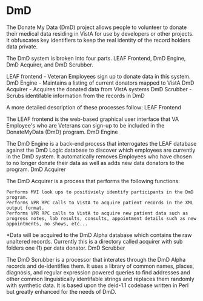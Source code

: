 # DmD
The Donate My Data (DmD) project allows people to volunteer to donate their medical data residing in VistA for use by developers or other projects.  It obfuscates key identifiers to keep the real identity of the record holders data private.

The DmD system is broken into four parts. LEAF Frontend, DmD Engine, DmD Acquirer, and DmD Scrubber.

LEAF frontend - Veteran Employees sign up to donate data in this system. DmD Engine - Maintains a listing of current donators mapped to VistA DmD Acquirer - Acquires the donated data from VistA systems DmD Scrubber - Scrubs identifable information from the records in DmD

A more detailed description of these processes follow:
LEAF Frontend

The LEAF frontend is the web-based graphical user interface that VA Employee's who are Veterans can sign-up to be included in the DonateMyData (DmD) program.
DmD Engine

The DmD Engine is a back-end process that interrogates the LEAF database against the DmD Logic database to discover which employees are currently in the DmD system. It automatically removes Employees who have chosen to no longer donate their data as well as adds new data donators to the program.
DmD Acquirer

The DmD Acquirer is a process that performs the following functions:

    Performs MVI look ups to positiviely identify participants in the DmD program.
    Performs VPR RPC calls to VistA to acquire patient records in the XML output format.
    Performs VPR RPC calls to VistA to acquire new patient data such as progress notes, lab results, consults, appointment details such as new appointments, no shows, etc...

*Data will be acquired to the DmD Alpha database which contains the raw unaltered records. Currently this is a directory called acquirer with sub folders one (1) per data donator.
DmD Scrubber

The DmD Scrubber is a processor that interates through the DmD Alpha records and de-identifies them. It uses a library of common names, places, diagnosis, and regular expression powered queries to find addresses and other common linguistically identifable strings and replaces them randomly with synthetic data. It is based upon the deid-1.1 codebase written in Perl but greatly enhanced for the needs of DmD.
